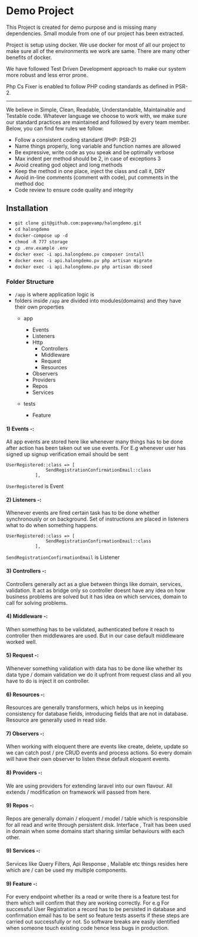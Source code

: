 # Demo Project

This Project is created for demo purpose and is missing many dependencies. Small module from one of our project has been extracted. 

Project is setup using docker. We use docker for most of all our project to make sure all of the environments we work are same. There are many other benefits of docker.

We have followed Test Driven Development approach to make our system more robust and less error prone.
 
Php Cs Fixer is enabled to follow PHP coding standards as defined in PSR-2.
____
We believe in Simple, Clean, Readable, Understandable, Maintainable and Testable code. Whatever language we choose to work with, we make sure our standard practices are maintained and followed by every team member. Below, you can find few rules we follow:
* Follow a consistent coding standard (PHP: PSR-2)
* Name things properly, long variable and function names are allowed
* Be expressive, write code as you speak and be optimally verbose
* Max indent per method should be 2, in case of exceptions 3
* Avoid creating god object and long methods
* Keep the method in one place, inject the class and call it, DRY
* Avoid in-line comments (comment with code), put comments in the method doc
* Code review to ensure code quality and integrity


## Installation
* `git clone git@github.com:pagevamp/halongdemo.git`
* `cd halongdemo`
* `docker-compose up -d`
* `chmod -R 777 storage`
* `cp .env.example .env`
* `docker exec -i api.halongdemo.pv composer install`
* `docker exec -i api.halongdemo.pv php artisan migrate`
* `docker exec -i api.halongdemo.pv php artisan db:seed`


### Folder Structure

* `/app` is where application logic is
* folders inside `/app` are divided into modules(domains) and they have their own properties
  + app
    + Events
    + Listeners
    + Http
        + Controllers
        + Middleware
        + Request
        + Resources
    + Observers
    + Providers  
    + Repos
    + Services
    
  + tests  
    + Feature
  


#### 1) Events -: 
All app events are stored here like whenever many things has to be done after action has been taken out we use events.
For E.g whenever user has signed up signup verification email should be sent 
``` 
UserRegistered::class => [
               SendRegistrationConfirmationEmail::class
           ], 
```
`UserRegistered` is Event

#### 2) Listeners -: 
Whenever events are fired certain task has to be done whether synchronously or on background. Set of instructions are placed in listeners 
what to do when something happens.
``` 
UserRegistered::class => [
               SendRegistrationConfirmationEmail::class
           ], 
```    
`SendRegistrationConfirmationEmail` is Listener

#### 3) Controllers -:
Controllers generally act as a glue between things like domain, services, validation. It act as bridge only 
so controller doesnt have any idea on how business problems are solved but it has idea on which services, domain to call for solving problems.

#### 4) Middleware -:
When something has to be validated, authenticated before it reach to controller then middlewares are used. But in our case
default middleware worked well.

#### 5) Request -:
Whenever something validation with data has to be done like whether its data type / domain validation we do it upfront from 
request class and all you have to do is inject it on controller.

#### 6) Resources -:
Resources are generally transformers, which helps us in keeping consistency for database fields, introducing fields that are 
not in database. Resource are generally used in read side.

#### 7) Observers -:
When working with eloquent there are events like create, delete, update so we can catch post / pre CRUD events and process actions.
So every domain will have their own observer to listen these default eloquent events.

#### 8) Providers -:
We are using providers for extending laravel into our own flavour. All extends / modification on framework will passed from here.

#### 9) Repos -:
Repos are generally domain / eloquent / model / table which is responsible for all read and write through persistent disk.
Interface , Trait has been used in domain when some domains start sharing similar behaviours with each other.

#### 9) Services -:
Services like Query Filters, Api Response , Mailable etc things resides here which are / can be used my multiple components.  

  
#### 9) Feature -:
For every endpoint whether its a read or write there is a feature test for them which will confirm that they are working correctly.
For e.g For successful User Registration a record has to be persisted in database and confirmation email has to be sent so feature tests
asserts if these steps are carried out successfully or not. So software breaks are easily identified when someone touch existing code hence
less bugs in production.    

  

